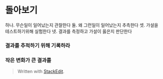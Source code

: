 # 돌아보기

하나. 무슨일이 일어났는지 관찰한다
둘. 왜 그런일이 일어났는지 추측한다
셋. 가설을 테스트하기위해 실험한다
넷. 결과를 측정하고 가설이 옳은지 판단한다 

### 결과를 추적하기 위해 기록하라
### 작은 변화가 큰 결과를 


> Written with [StackEdit](https://stackedit.io/).
<!--stackedit_data:
eyJoaXN0b3J5IjpbLTEwNjYzMzQwMjJdfQ==
-->
